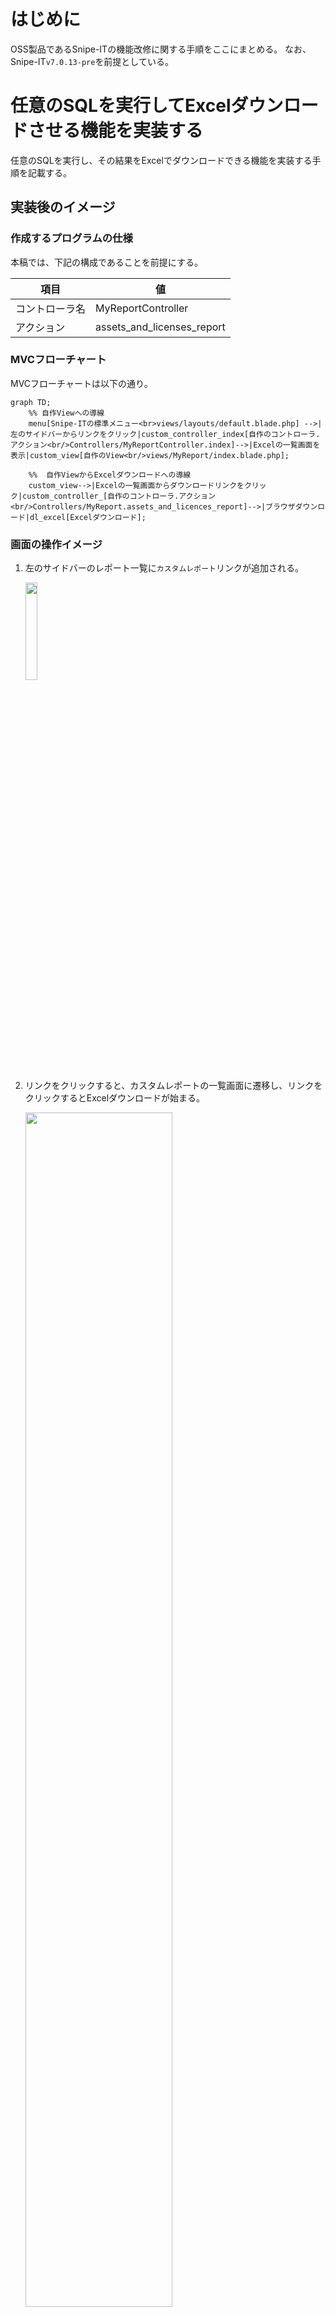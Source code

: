 # はじめに

OSS製品であるSnipe-ITの機能改修に関する手順をここにまとめる。
なお、Snipe-IT`v7.0.13-pre`を前提としている。

# 任意のSQLを実行してExcelダウンロードさせる機能を実装する

任意のSQLを実行し、その結果をExcelでダウンロードできる機能を実装する手順を記載する。

## 実装後のイメージ

### 作成するプログラムの仕様
本稿では、下記の構成であることを前提にする。

| 項目           | 値                         |
| -------------- | -------------------------- |
| コントローラ名 | MyReportController         |
| アクション     | assets_and_licenses_report |


### MVCフローチャート

MVCフローチャートは以下の通り。

```mermaid
graph TD;
    %% 自作Viewへの導線
    menu[Snipe-ITの標準メニュー<br>views/layouts/default.blade.php] -->|左のサイドバーからリンクをクリック|custom_controller_index[自作のコントローラ.アクション<br/>Controllers/MyReportController.index]-->|Excelの一覧画面を表示|custom_view[自作のView<br/>views/MyReport/index.blade.php];

    %%  自作ViewからExcelダウンロードへの導線
    custom_view-->|Excelの一覧画面からダウンロードリンクをクリック|custom_controller_[自作のコントローラ.アクション<br/>Controllers/MyReport.assets_and_licences_report]-->|ブラウザダウンロード|dl_excel[Excelダウンロード];
```

### 画面の操作イメージ
1. 左のサイドバーのレポート一覧に`カスタムレポート`リンクが追加される。

    <img src="images//README/image-1.png" width="20%">

2. リンクをクリックすると、カスタムレポートの一覧画面に遷移し、リンクをクリックするとExcelダウンロードが始まる。

    <img src="images/README/image-3.png" width="70%">

    ↓

    <img src="images/README/image-4.png" width="50%">

## ①Composerライブラリの導入
下記コマンドで必要なライブラリを導入しておくこと。
※後述の`php artisan make:export`コマンドを実行する際に必要となる

```bash
 composer require maatwebsite/excel
```


## ②エクスポートクラスを作成する
SQLを実行してExcel出力するためのエクスポートクラスを作成する。

以下のコマンドを実行してクラスを作成する。
```bash
php artisan make:export SqlExport
```

生成されたエクスポートクラスを以下の通り修正する。

app/Exports/SqlExport.php
```php
<?php

namespace App\Exports;

use Illuminate\Support\Facades\DB;
use Maatwebsite\Excel\Concerns\FromCollection;

// Excelにヘッダを付与するためのライブラリ
use Maatwebsite\Excel\Concerns\WithHeadings;

class SqlExport implements FromCollection, WithHeadings
{
    // ----- プロパティ変数
    protected $query;
    protected $headings;

    // ----- コンストラクタ
    // SQLクエリとヘッダを受け取る
    public function __construct($query, $headings = [])
    {
        $this->query = $query;
        $this->headings = $headings;
    }

    // ----- 各種メソッド
    /**
     * プロパティ変数のSQLを実行し、コレクションとして返す
     *
     * @return \Illuminate\Support\Collection
     */
    public function collection()
    {
        // クエリを実行して結果を返す
        return collect(DB::select($this->query));
    }

    /**
     * Excelのヘッダを配列として返す。
     *
     * @return array
     */
    public function headings(): array
    {
        // プロパティ変数のヘッダ情報を返す。もしプロパティ変数が存在しなれば空の配列を返す
        return $this->headings ?: [];
    }
}
```

## ③コントローラ作成
下記コマンドでコントローラを作成する。

```bash
php artisan make:controller MyReportController
```

作成したコントローラを以下の通り修正する。

app/Http/Controllers/MyReportController.php
```php
<?php

namespace App\Http\Controllers;

// DBアクセスに必要なライブラリ
use Illuminate\Support\Facades\DB;

// SQLで実行したデータセットをExcelでダウンロードさせるために必要なライブラリ
use App\Exports\SqlExport;
use Maatwebsite\Excel\Facades\Excel;

class MyReportController extends Controller
{
    /**
     * カスタムレポートのダウンロード一覧画面を表示するアクションメソッド
     */
    public function index()
    {
        return view('MyReport.index');
    }

    /**
     * 資産とライセンス情報を並列で抽出し、Excelでダウンロードさせるアクションメソッド。
     */
    public function assets_and_licences_report()
    {
        // テーブルのカラム名と、Excelに出力するヘッダ名の対応配列変数を定義
        // ※general.phpで機械的に抽出できない日本語名があるため（資産名など）、明示的に定義
        // ※general.phpで取得できる項目については、trans()メソッドを用いて取得
        $columnHeaderHash = [
            // テーブルカラム名 => Excelヘッダ名
            'a.name' => '資産名',
            'l.name' => trans("general.license"),
        ];
        // 連想配列からカラム名（Key）のみを抽出して配列変数に格納
        $columns = array_keys($columnHeaderHash);
        // 連想配列からExcelヘッダ名（Value）のみを抽出して配列変数に格納
        $headers = array_values($columnHeaderHash);

        // 実行するSQLを定義
        $columnsStr = implode(',', $columns);
        $sqlStr = DB::table('assets as a')
            ->select($columns)
            ->leftJoin(
                'license_seats as ls'
                , 'a.id', '=', 'ls.asset_id'
            )
            ->leftJoin(
                'licenses as l'
                , 'ls.license_id', '=', 'l.id'
            )
            ->toSql()
        ;

        // Excelエクスポート用オブジェクトを定義
        $sqlExportObj = new SqlExport(
            $sqlStr,
            $headers
        );

        // Excelファイルのダウンロードを実行
        return Excel::download($sqlExportObj, 'assets.xlsx');
    }
}
```

## ④ルーティング設定
下記ファイルを編集し、ルーティングを編集する。

routes/web.php

```php
<?php
・・・
★↓追記
// 自作のカスタムレポートのルーティング情報
use App\Http\Controllers\MyReportController;
・・・

Route::group(['middleware' => ['auth']], function () {
・・・
	★↓追記
    // 自作のカスタムレポートのルーティング情報
    Route::get('/MyReport/assets_and_licences_report', [MyReportController::class, 'assets_and_licences_report']);
・・・
```

上記を追記したら、以下のアドレスにアクセスする。

http://<IPアドレス>/MyReport/assets_and_licences_report

# サイドバーに新たに自作のカスタムレポート画面へのリンクを作成する

「[前述の手順](#任意のSQLを実行してExcelダウンロードさせる機能を実装する)」で作成したコントローラに新たに`index`アクションを追加し、Snipe-ITのサイドバーにリンクを追加してアクセスできるようにする。

## ①コントローラ、ルーティング作成
まずコントローラにアクションを追加し、ルーティングを追加する。

app/Http/Controllers/MyReportController.php

```php
・・・
    /**
     * カスタムレポートのダウンロード一覧画面を表示するアクションメソッド
     */
    public function index()
    {
        return view('MyReport.index');
    }
・・・
```

routes/web.php

```php
・・・
    Route::get('/MyReport', [MyReportController::class, 'index']);
・・・
```

また、後述のビューに埋め込むリンクで使用するため、レポートダウンロード用のルーティングに名前をつける。

routes/web.php

```php
・・・
    // 資産情報とライセンスを並列で出力するレポートのダウロード用アクション
    Route::get('/MyReport/assets_and_licences_report', [MyReportController::class, 'assets_and_licences_report'])
        ->name('myreport/assets_and_licences_report');　★ここの設定を追記する
・・・
```

## ②ラベルの定義
Snipe-ITでは、ラベルはあらかじめ所定のPHPに定義する必要がある。
下記を追記する。

resources/lang/ja-JP/general.php

```php
<?php

return [
・・・
    // 自作のカスタムレポートのラベル
    'my_report'        => 'カスタムレポート',
・・・
```

上記で定義したラベルは下記で呼び出すことができる。
```php
{{ trans('general.my_report') }}
```

## ③カスタムレポートの一覧ビューの作成

先ほど作成したコントローラへのリンクするビューを作成する。

以下のビューを作成すること。
resources/views/CustomReport/index.blade.php
```php
@extends('layouts/default')

{{-- Page title --}}
@section('title')
{{ trans('general.my_report') }}
@parent
@stop

{{-- Page content --}}
@section('content')

<div class="text-center col-md-12" style="padding-top: 10px;">
  <a href="{{ route('myreport/assets_and_licences_report') }}" class="btn btn-primary btn-sm" style="width: 100%">
    すべての資産情報とライセンスをまとめてExcelダウンロード
  </a>
</div>

@stop

@section('moar_scripts')
@include ('partials.bootstrap-table')
@stop
```

※`{{ route('myreport/assets_and_licences_report') }}`は、「[[/コントローラ、ルーティング作成]]」で記述したルーティングの名前（`->name`）に対応する。

# 資産情報の標準項目を非表示にする

## プログラムの構成

Snipe-ITで標準で存在する項目を画面上から非表示にしたい場合の手順を示す。

前提として、Snipe-ITでは下記の構成で画面項目を表示している。

[イメージ]

```mermaid
graph BT;
    partials["resources/views/partials/forms/edit/<u>**XXX**</u>.blade.php"]-->|"@include('partials.forms.edit.<u>**XXX**</u>'〜"|createEditPage[資産の作成、編集画面<br>resources/views/hardware/edit.blade.php<br />※作成、編集画面双方で「edit.blade.php」を共通で使用];

    click partials href "https://example.com/comment1" "処理1の詳細を参照"

```

## 具体的な修正手順

ここでは資産情報の`シリアル`を非表示にする方法を記載する。

![alt text](images/README/image.png)

以下のファイルを変更する。

resources/views/partials/forms/edit/serial.blade.php

before:
```html
<!-- Serial -->
<div class="form-group {{ $errors->has('serial') ? ' has-error' : '' }}">
    <label for="{{ $fieldname }}" class="col-md-3 control-label">{{ trans('admin/hardware/form.serial') }} </label>
    <div class="col-md-7 col-sm-12{{  (Helper::checkIfRequired($item, 'serial')) ? ' required' : '' }}">
        <input class="form-control" type="text" name="{{ $fieldname }}" id="{{ $fieldname }}" value="{{ old((isset($old_val_name) ? $old_val_name : $fieldname), $item->serial) }}" />
        {!! $errors->first('serial', '<span class="alert-msg" aria-hidden="true"><i class="fas fa-times" aria-hidden="true"></i> :message</span>') !!}
    </div>
</div>
```

after:
```html
<!-- Serial -->
{{-- ↓ここから↓

<div class="form-group {{ $errors->has('serial') ? ' has-error' : '' }}">
    <label for="{{ $fieldname }}" class="col-md-3 control-label">{{ trans('admin/hardware/form.serial') }} </label>
    <div class="col-md-7 col-sm-12{{  (Helper::checkIfRequired($item, 'serial')) ? ' required' : '' }}">

↑ここまでコメントアウト↑--}}

{{-- 「type="text"→「type="hidden"」に変更 --}}
        <input class="form-control" type="hidden" name="{{ $fieldname }}" id="{{ $fieldname }}" value="{{ old((isset($old_val_name) ? $old_val_name : $fieldname), $item->serial) }}" />

{{-- ↓ここから↓
            {!! $errors->first('serial', '<span class="alert-msg" aria-hidden="true"><i class="fas fa-times" aria-hidden="true"></i> :message</span>') !!}
    </div>
</div>
↑ここまでコメントアウト↑--}}
```

★`input`はコメントアウトしないこと。例え空欄の情報であっても、サーバにパラメータを送信しなければエラーを引き起こす。

# 参考

## Snipe-ITのデザインを踏襲して新たなViewを作成する場合のポイント

そのままシンプルなHTMLを記述してしまうと、Snipe-ITのヘッダやフッタなどが表示されず、CSSも適用されないため、必ず下記の記述は漏れなく組み込んだうえでビューを作成すること。

```php
@extends('layouts/default')

{{-- Page title --}}
@section('title')
 ★★★任意のヘッダタイトル★★★
@parent
@stop

{{-- Page content --}}
@section('content')

★★★任意のHTMLを記述★★★

@stop

@section('moar_scripts')
@include ('partials.bootstrap-table')
@stop
```

次にSnipe-ITに標準で実装されているサイドバーのリンクメニューに、

